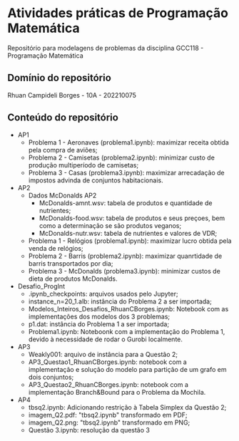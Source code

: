 # Atividades práticas de Programação Matemática
Repositório para modelagens de problemas da disciplina GCC118 - Programação Matemática

## Domínio do repositório

Rhuan Campideli Borges - 10A - 202210075 

## Conteúdo do repositório

- AP1
  - Problema 1 - Aeronaves (problema1.ipynb): maximizar receita obtida pela compra de aviões;
  - Problema 2 - Camisetas (problema2.ipynb): minimizar custo de produção multiperíodo de camisetas;
  - Problema 3 - Casas (problema3.ipynb): maximizar arrecadação de impostos advinda de conjuntos habitacionais.
- AP2
  - Dados McDonalds AP2
    - McDonalds-amnt.wsv: tabela de produtos e quantidade de nutrientes;
    - McDonalds-food.wsv: tabela de produtos e seus preçoes, bem como a determinação se são produtos veganos;
    - McDonalds-nutr.wsv: tabela de nutrientes e valores de VDR;   
  - Problema 1 - Relógios (problema1.ipynb): maximizar lucro obtida pela venda de relógios;
  - Problema 2 - Barris (problema2.ipynb): maximizar quanrtidade de barris transportados por dia;
  - Problema 3 - McDonalds (problema3.ipynb): minimizar custos de dieta de produtos McDonalds.
- Desafio_ProgInt
  - .ipynb_checkpoints: arquivos usados pelo Jupyter;
  - instance_n=20_1.alb: instância do Problema 2 a ser importada;
  - Modelos_Inteiros_Desafios_RhuanCBorges.ipynb: Notebook com as implementações dos modelos dos 3 problemas;
  - p1.dat: instância do Problema 1 a ser importada;
  - Problema1.ipynb: Noteboonk com a implementação do Problema 1, devido à necessidade de rodar o Gurobi localmente.
- AP3
  - Weakly001: arquivo de instância para a Questão 2;
  - AP3_Questao1_RhuanCBorges.ipynb: notebook com a implementação e solução do modelo para partição de um grafo em dois conjuntos;
  - AP3_Questao2_RhuanCBorges.ipynb: notebook com a implementação Branch&Bound para o Problema da Mochila.
- AP4
  - tbsq2.ipynb: Adicionando restrição à Tabela Simplex da Questão 2;
  - imagem_Q2.pdf: "tbsq2.ipynb" transformado em PDF;
  - imagem_Q2.png: "tbsq2.ipynb" transformado em PNG;
  - Questão 3.ipynb: resolução da questão 3   

